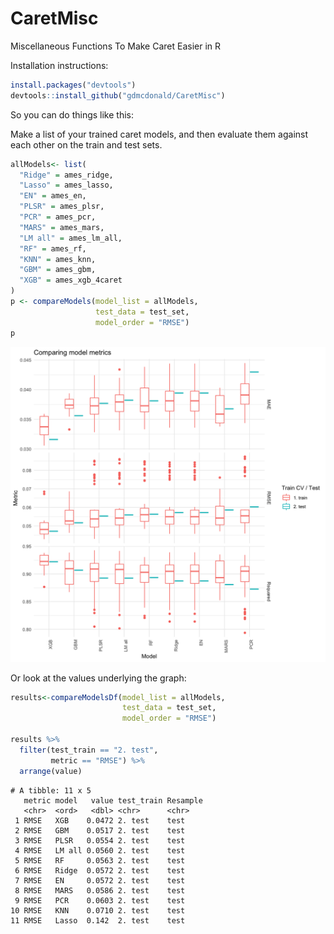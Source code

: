 # CaretMisc
Miscellaneous Functions To Make Caret Easier in R

Installation instructions:
``` R
install.packages("devtools") 
devtools::install_github("gdmcdonald/CaretMisc")
```



So you can do things like this:



Make a list of your trained caret models, and then evaluate them against each other on the train and test sets.

``` R
allModels<- list(
  "Ridge" = ames_ridge,
  "Lasso" = ames_lasso,
  "EN" = ames_en,
  "PLSR" = ames_plsr, 
  "PCR" = ames_pcr,
  "MARS" = ames_mars,
  "LM all" = ames_lm_all,
  "RF" = ames_rf, 
  "KNN" = ames_knn, 
  "GBM" = ames_gbm, 
  "XGB" = ames_xgb_4caret
)
p <- compareModels(model_list = allModels,
                   test_data = test_set,
                   model_order = "RMSE")
p
```

![demo_img](./demo_img.png)



Or look at the values underlying the graph:



``` R
results<-compareModelsDf(model_list = allModels,
                         test_data = test_set,
                         model_order = "RMSE")

results %>% 
  filter(test_train == "2. test",
         metric == "RMSE") %>% 
  arrange(value)
```



``` output
# A tibble: 11 x 5
   metric model   value test_train Resample
   <chr>  <ord>   <dbl> <chr>      <chr>   
 1 RMSE   XGB    0.0472 2. test    test    
 2 RMSE   GBM    0.0517 2. test    test    
 3 RMSE   PLSR   0.0554 2. test    test    
 4 RMSE   LM all 0.0560 2. test    test    
 5 RMSE   RF     0.0563 2. test    test    
 6 RMSE   Ridge  0.0572 2. test    test    
 7 RMSE   EN     0.0572 2. test    test    
 8 RMSE   MARS   0.0586 2. test    test    
 9 RMSE   PCR    0.0603 2. test    test    
10 RMSE   KNN    0.0710 2. test    test    
11 RMSE   Lasso  0.142  2. test    test    
```

